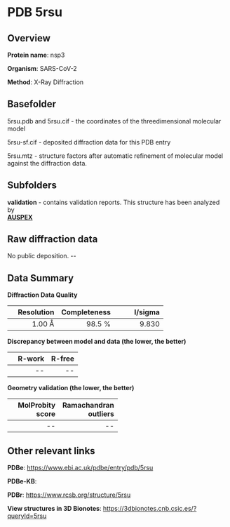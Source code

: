 # PDB 5rsu

## Overview

**Protein name**: nsp3

**Organism**: SARS-CoV-2

**Method**: X-Ray Diffraction



## Basefolder

5rsu.pdb and 5rsu.cif - the coordinates of the threedimensional molecular model

5rsu-sf.cif - deposited diffraction data for this PDB entry

5rsu.mtz - structure factors after automatic refinement of molecular model against the diffraction data.

## Subfolders





**validation** - contains validation reports. This structure has been analyzed by <br>[**AUSPEX**](https://github.com/thorn-lab/coronavirus_structural_task_force/tree/master/pdb/nsp3/SARS-CoV-2/5rsu/validation/auspex)     



## Raw diffraction data

No public deposition. --<br> 

## Data Summary
**Diffraction Data Quality**

|   | Resolution | Completeness| I/sigma |
|---|-------------:|----------------:|--------------:|
|   |1.00 Å|98.5  %|<img width=50/>9.830|

**Discrepancy between model and data (the lower, the better)**

|   | **R-work**| **R-free**   
|---|-------------:|----------------:|           
||--|--|

**Geometry validation (the lower, the better)**

|   |**MolProbity<br>score**| **Ramachandran<br>outliers** 
|---|-------------:|----------------:|
||--|--|

 

 



## Other relevant links 
**PDBe**:  https://www.ebi.ac.uk/pdbe/entry/pdb/5rsu

**PDBe-KB**:  
 
**PDBr**: https://www.rcsb.org/structure/5rsu 

**View structures in 3D Bionotes**: https://3dbionotes.cnb.csic.es/?queryId=5rsu

